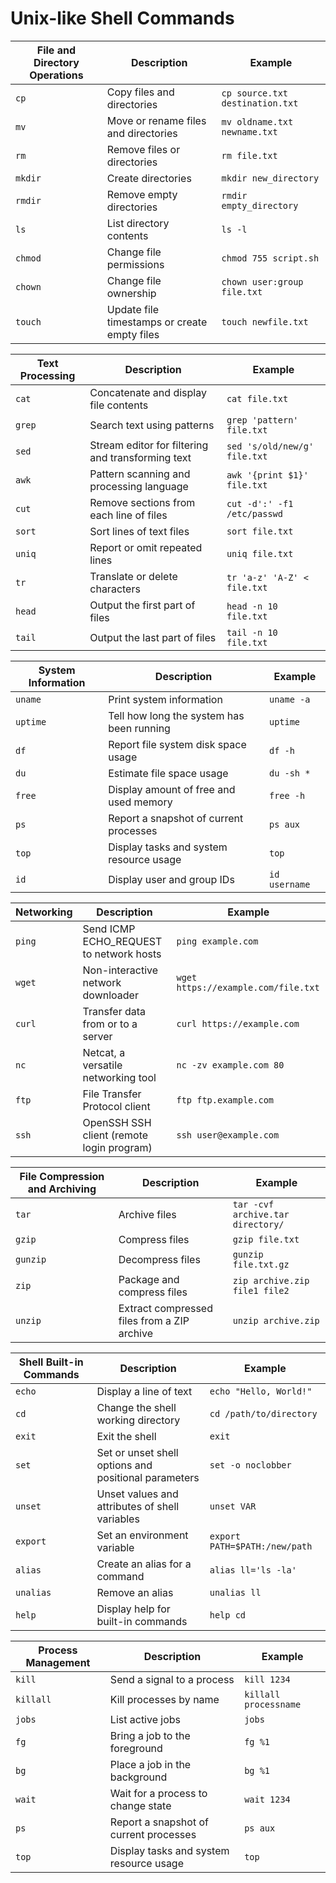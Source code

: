 # Unix-like Shell Commands

| **File and Directory Operations**   | **Description**                           | **Example**       |
|---------------|-------------------------------------------|-----------------------------------------|
| `cp`          | Copy files and directories                | `cp source.txt destination.txt`         |
| `mv`          | Move or rename files and directories      | `mv oldname.txt newname.txt`            |
| `rm`          | Remove files or directories               | `rm file.txt`                           |
| `mkdir`       | Create directories                        | `mkdir new_directory`                   |
| `rmdir`       | Remove empty directories                  | `rmdir empty_directory`                 |
| `ls`          | List directory contents                   | `ls -l`                                 |
| `chmod`       | Change file permissions                   | `chmod 755 script.sh`                   |
| `chown`       | Change file ownership                     | `chown user:group file.txt`             |
| `touch`       | Update file timestamps or create empty files | `touch newfile.txt`                  |

| **Text Processing**   | **Description**                           | **Example**                     |
|---------------|-------------------------------------------|-----------------------------------------|
| `cat`         | Concatenate and display file contents     | `cat file.txt`                          |
| `grep`        | Search text using patterns                | `grep 'pattern' file.txt`               |
| `sed`         | Stream editor for filtering and transforming text | `sed 's/old/new/g' file.txt`    |
| `awk`         | Pattern scanning and processing language  | `awk '{print $1}' file.txt`             |
| `cut`         | Remove sections from each line of files   | `cut -d':' -f1 /etc/passwd`             |
| `sort`        | Sort lines of text files                  | `sort file.txt`                         |
| `uniq`        | Report or omit repeated lines             | `uniq file.txt`                         |
| `tr`          | Translate or delete characters            | `tr 'a-z' 'A-Z' < file.txt`             |
| `head`        | Output the first part of files            | `head -n 10 file.txt`                   |
| `tail`        | Output the last part of files             | `tail -n 10 file.txt`                   |

| **System Information**   | **Description**                           | **Example**                  |
|---------------|-------------------------------------------|-----------------------------------------|
| `uname`       | Print system information                  | `uname -a`                              |
| `uptime`      | Tell how long the system has been running | `uptime`                                |
| `df`          | Report file system disk space usage       | `df -h`                                 |
| `du`          | Estimate file space usage                 | `du -sh *`                              |
| `free`        | Display amount of free and used memory    | `free -h`                               |
| `ps`          | Report a snapshot of current processes    | `ps aux`                                |
| `top`         | Display tasks and system resource usage   | `top`                                   |
| `id`          | Display user and group IDs                | `id username`                           |

| **Networking**   | **Description**                           | **Example**                          |
|---------------|-------------------------------------------|-----------------------------------------|
| `ping`        | Send ICMP ECHO_REQUEST to network hosts   | `ping example.com`                      |
| `wget`        | Non-interactive network downloader        | `wget https://example.com/file.txt`     |
| `curl`        | Transfer data from or to a server         | `curl https://example.com`              |
| `nc`          | Netcat, a versatile networking tool       | `nc -zv example.com 80`                 |
| `ftp`         | File Transfer Protocol client             | `ftp ftp.example.com`                   |
| `ssh`         | OpenSSH SSH client (remote login program) | `ssh user@example.com`                  |

| **File Compression and Archiving**   | **Description**                           | **Example**      |
|---------------|-------------------------------------------|-----------------------------------------|
| `tar`         | Archive files                             | `tar -cvf archive.tar directory/`       |
| `gzip`        | Compress files                            | `gzip file.txt`                         |
| `gunzip`      | Decompress files                          | `gunzip file.txt.gz`                    |
| `zip`         | Package and compress files                | `zip archive.zip file1 file2`           |
| `unzip`       | Extract compressed files from a ZIP archive | `unzip archive.zip`                   |

| **Shell Built-in Commands**   | **Description**                           | **Example**             |
|---------------|-------------------------------------------|-----------------------------------------|
| `echo`        | Display a line of text                    | `echo "Hello, World!"`                  |
| `cd`          | Change the shell working directory        | `cd /path/to/directory`                 |
| `exit`        | Exit the shell                            | `exit`                                  |
| `set`         | Set or unset shell options and positional parameters | `set -o noclobber`           |
| `unset`       | Unset values and attributes of shell variables | `unset VAR`                        |
| `export`      | Set an environment variable               | `export PATH=$PATH:/new/path`           |
| `alias`       | Create an alias for a command             | `alias ll='ls -la'`                     |
| `unalias`     | Remove an alias                           | `unalias ll`                            |
| `help`        | Display help for built-in commands        | `help cd`                               |

| **Process Management**   | **Description**                           | **Example**                  |
|---------------|-------------------------------------------|-----------------------------------------|
| `kill`        | Send a signal to a process                | `kill 1234`                             |
| `killall`     | Kill processes by name                    | `killall processname`                   |
| `jobs`        | List active jobs                          | `jobs`                                  |
| `fg`          | Bring a job to the foreground             | `fg %1`                                 |
| `bg`          | Place a job in the background             | `bg %1`                                 |
| `wait`        | Wait for a process to change state        | `wait 1234`                             |
| `ps`          | Report a snapshot of current processes    | `ps aux`                                |
| `top`         | Display tasks and system resource usage   | `top`                                   |


